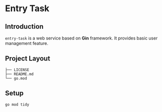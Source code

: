 # Entry Task
## Introduction
`entry-task` is a web service based on **Gin** framework. It provides basic user management feature.

## Project Layout
```
├── LICENSE
├── README.md
└── go.mod
```

## Setup
```
go mod tidy
```